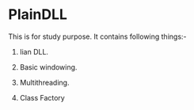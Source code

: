 # PlainDLL
This is for study purpose. It contains following things:-
1. lian DLL.

2. Basic windowing.

3. Multithreading.

4. Class Factory 
